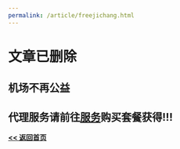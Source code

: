 ```yaml
---
permalink: /article/freejichang.html
---
```


# 文章已删除

## 机场不再公益

## 代理服务请前往[服务](/service)购买套餐获得!!!

**[<< 返回首页](https://corestudi0.github.io)**
